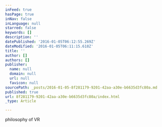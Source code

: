 ```yaml
---
inFeed: true
hasPage: true
inNav: false
inLanguage: null
starred: false
keywords: []
description: ''
datePublished: '2016-01-05T06:12:55.269Z'
dateModified: '2016-01-05T06:11:15.618Z'
title: ''
author: []
authors: []
publisher:
  name: null
  domain: null
  url: null
  favicon: null
sourcePath: _posts/2016-01-05-8f281179-9201-42aa-a30e-b6635d3fc80a.md
published: true
url: 8f281179-9201-42aa-a30e-b6635d3fc80a/index.html
_type: Article

---
```

philosophy of VR